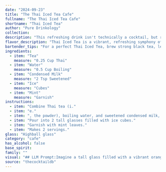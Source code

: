 ```yaml
---
date: "2024-09-23"
title: "The Thai Iced Tea Cafe"
fullname: "The Thai Iced Tea Cafe"
shortname: "Thai Iced Tea"
author: "Pure Drinkology"
collection:
description: "This refreshing drink isn't technically a cocktail, but rather a popular Thai beverage.  It falls under the **Sweetened Tea** family,  originating in Thailand as a street food staple.  The use of condensed milk and ice makes it a cool and satisfying treat perfect for the hot climate. "
flavor_description: "Thai Iced Tea is a vibrant, refreshing symphony of flavors. The tea base delivers a robust, black tea foundation with a hint of spice. This is tempered by the sweet, creamy richness of condensed milk, while a touch of mint adds a refreshing, cooling note. The ice chills everything, creating a smooth, satisfying drink perfect for hot days. "
bartender_tips: "For a perfect Thai Iced Tea, brew strong black tea, let it cool completely, and sweeten with condensed milk to your liking.  Don't rush the chilling -  a long, slow chill brings out the best flavor.  Muddle fresh mint for a fragrant garnish, or add a sprig to the glass for a refreshing aroma.  A splash of lime juice adds a touch of tartness, but use sparingly!"
ingredients:
  - item: "Tea"
    measure: "0.25 Cup Thai"
  - item: "Water"
    measure: "0.5 Cup Boiling"
  - item: "Condensed Milk"
    measure: "2 Tsp Sweetened"
  - item: "Ice"
    measure: "Cubes"
  - item: "Mint"
    measure: "Garnish"
instructions:
  - item: "Combine Thai tea (i."
  - item: "e."
  - item: ", the powder), boiling water, and sweetened condensed milk, stir until blended."
  - item: "Pour into 2 tall glasses filled with ice cubes."
  - item: "Garnish with mint leaves."
  - item: "Makes 2 servings."
glass: "Highball glass"
category: "cafe"
has_alcohol: false
base_spirit:
family: ""
visual: "## LLM Prompt:Imagine a tall glass filled with a vibrant orange liquid, the color of a fiery sunset. Tiny ice cubes clink gently against the glass, creating a mesmerizing symphony of sound. The surface of the liquid is adorned with a delicate layer of foamy cream, reminiscent of a fluffy cloud. A few sprigs of fresh mint, their green leaves contrasting beautifully with the orange backdrop, add a touch of elegance and a hint of their refreshing aroma. This is **Thai Iced Tea**, a visually stunning cocktail that embodies the essence of Thailand's vibrant culture and flavors. Describe this scene in vivid detail, capturing the nuances of color, texture, and aroma. "
source: "thecocktaildb"
---
```


